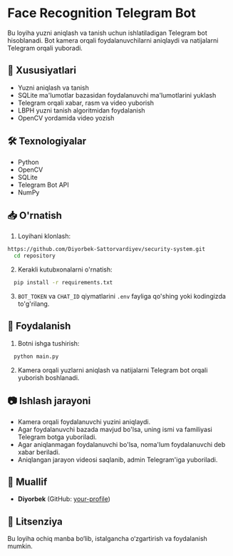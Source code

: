 # Face Recognition Telegram Bot

Bu loyiha yuzni aniqlash va tanish uchun ishlatiladigan Telegram bot hisoblanadi. Bot kamera orqali foydalanuvchilarni aniqlaydi va natijalarni Telegram orqali yuboradi.

## 📌 Xususiyatlari
- Yuzni aniqlash va tanish
- SQLite ma'lumotlar bazasidan foydalanuvchi ma'lumotlarini yuklash
- Telegram orqali xabar, rasm va video yuborish
- LBPH yuzni tanish algoritmidan foydalanish
- OpenCV yordamida video yozish

## 🛠 Texnologiyalar
- Python
- OpenCV
- SQLite
- Telegram Bot API
- NumPy

## 📥 O'rnatish

1. Loyihani klonlash:
```sh
https://github.com/Diyorbek-Sattorvardiyev/security-system.git
  cd repository
```

2. Kerakli kutubxonalarni o'rnatish:
```sh
  pip install -r requirements.txt
```

3. `BOT_TOKEN` va `CHAT_ID` qiymatlarini `.env` fayliga qo'shing yoki kodingizda to'g'rilang.

## 📜 Foydalanish

1. Botni ishga tushirish:
```sh
  python main.py
```

2. Kamera orqali yuzlarni aniqlash va natijalarni Telegram bot orqali yuborish boshlanadi.

## 📷 Ishlash jarayoni
- Kamera orqali foydalanuvchi yuzini aniqlaydi.
- Agar foydalanuvchi bazada mavjud bo'lsa, uning ismi va familiyasi Telegram botga yuboriladi.
- Agar aniqlanmagan foydalanuvchi bo'lsa, noma'lum foydalanuvchi deb xabar beriladi.
- Aniqlangan jarayon videosi saqlanib, admin Telegram'iga yuboriladi.

## 📌 Muallif
- **Diyorbek** (GitHub: [your-profile](https://github.com/your-profile))

## 📝 Litsenziya
Bu loyiha ochiq manba bo‘lib, istalgancha o‘zgartirish va foydalanish mumkin.

